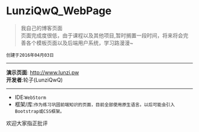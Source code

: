 # LunziQwQ_WebPage
> 我自己的博客页面  
> 页面完成度很低，由于课程以及其他项目,暂时搁置一段时间，将来将会完善各个模板页面以及后端用户系统，学习路漫漫~

`创建于2016年04月03日`

---
**演示页面**: <http://www.lunzi.pw>  
**开发者**:轮子(LunziQwQ)

---

* IDE:`WebStorm`
* 框架/库:`作为练习巩固前端知识的页面，目前全部使用原生语言。以后可能会引入Bootstrap或CSS框架。`

欢迎大家指正批评
